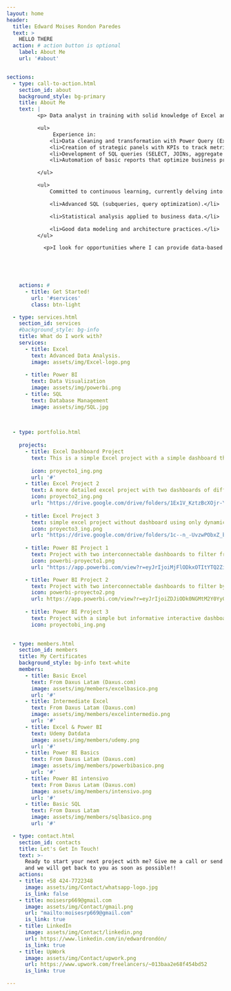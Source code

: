```yaml
---
layout: home
header:
  title: Edward Moises Rondon Paredes
  text: >
    HELLO THERE
  action: # action button is optional
    label: About Me
    url: '#about'


sections:
  - type: call-to-action.html
    section_id: about
    background_style: bg-primary
    title: About Me
    text: |
          <p> Data analyst in training with solid knowledge of Excel and Power BI, and basic skills in SQL and data visualization. Passionate about transforming complex data into clear information through interactive dashboards and strategic reports. </p>

          <ul>
               Experience in:
              <li>Data cleaning and transformation with Power Query (Excel/Power BI).</li>
              <li>Creation of strategic panels with KPIs to track metrics.</li>
              <li>Development of SQL queries (SELECT, JOINs, aggregate functions) for data extraction and analysis.</li>
              <li>Automation of basic reports that optimize business processes.</li>

          </ul>

          <ul>
              Committed to continuous learning, currently delving into:

              <li>Advanced SQL (subqueries, query optimization).</li>

              <li>Statistical analysis applied to business data.</li>

              <li>Good data modeling and architecture practices.</li>
          </ul>

            <p>I look for opportunities where I can provide data-based solutions, collaborate with multidisciplinary teams and grow professionally in an innovative environment. Values: precision, curiosity and constant improvement.</p>

          

      

    actions: #
      - title: Get Started!
        url: '#services'
        class: btn-light

  - type: services.html
    section_id: services
    #background_style: bg-info
    title: What do I work with?
    services:
      - title: Excel
        text: Advanced Data Analysis.
        image: assets/img/Excel-logo.png
        
      - title: Power BI
        text: Data Visualization
        image: assets/img/powerbi.png
      - title: SQL
        text: Database Management
        image: assets/img/SQL.jpg
        
    

  - type: portfolio.html
    
    projects:
      - title: Excel Dashboard Project 
        text: This is a simple Excel project with a simple dashboard that updates when you update the database
      
        icon: proyecto1_ing.png
        url: '#'
      - title: Excel Project 2
        text: A more detailed excel project with two dashboards of different reports
        icon: proyecto2_ing.png
        url: "https://drive.google.com/drive/folders/1Ex1V_KztzBcXOjr-YERZpnsXEUlVVngI?usp=drive_link"
        
      - title: Excel Project 3
        text: simple excel project without dashboard using only dynamic tables and few formulas to do the analysis
        icon: proyecto3_ing.png
        url: "https://drive.google.com/drive/folders/1c--n_-UvzwPObxZ_befoIYEwGoh90BqS?usp=sharing"
        
      - title: Power BI Project 1 
        text: Project with two interconnectable dashboards to filter from different periods, region and products (uploaded to the PBI cloud).
        icon: powerbi-proyecto1.png
        url: "https://app.powerbi.com/view?r=eyJrIjoiMjFlODkxOTItYTQ2Zi00NWQ1LThiODAtZTYzYmUzODQ0NTI2IiwidCI6ImRjMjVjYjUzLTAxNDktNDM0OC1hMjFkLWU1NGVjZjkwZWY2NyIsImMiOjR9"

      - title: Power BI Project 2
        text: Project with two interconnectable dashboards to filter by status, year, client type and manager (uploaded to the PBI cloud).
        icon: powerbi-proyecto2.png
        url: https://app.powerbi.com/view?r=eyJrIjoiZDJiODk0NGMtM2Y0Yy00ZDQ2LWE4YzktMDQzOGEzODExNzQ4IiwidCI6ImRjMjVjYjUzLTAxNDktNDM0OC1hMjFkLWU1NGVjZjkwZWY2NyIsImMiOjR9
        
      - title: Power BI Project 3
        text: Project with a simple but informative interactive dashboard (not in the cloud).
        icon: proyectobi_ing.png
        

  - type: members.html
    section_id: members
    title: My Certificates
    background_style: bg-info text-white
    members:
      - title: Basic Excel
        text: From Daxus Latam (Daxus.com)
        image: assets/img/members/excelbasico.png
        url: '#'
      - title: Intermediate Excel
        text: From Daxus Latam (Daxus.com)
        image: assets/img/members/excelintermedio.png
        url: '#'
      - title: Excel & Power BI
        text: Udemy Datdata
        image: assets/img/members/udemy.png
        url: '#'
      - title: Power BI Basics
        text: From Daxus Latam (Daxus.com)
        image: assets/img/members/powerbibasico.png
        url: '#'
      - title: Power BI intensivo
        text: From Daxus Latam (Daxus.com)
        image: assets/img/members/intensivo.png
        url: '#'
      - title: Basic SQL
        text: From Daxus Latam
        image: assets/img/members/sqlbasico.png
        url: '#'

  - type: contact.html
    section_id: contacts
    title: Let's Get In Touch!
    text: >-
      Ready to start your next project with me? Give me a call or send me an email
      and we will get back to you as soon as possible!!
    actions:
    - title: +58 424-7722348
      image: assets/img/Contact/whatsapp-logo.jpg
      is_link: false
    - title: moisesrp669@gmail.com
      image: assets/img/Contact/gmail.png
      url: "mailto:moisesrp669@gmail.com"
      is_link: true
    - title: LinkedIn
      image: assets/img/Contact/linkedin.png
      url: https://www.linkedin.com/in/edwardrondón/
      is_link: true
    - title: UpWork
      image: assets/img/Contact/upwork.png
      url: https://www.upwork.com/freelancers/~013baa2e68f454bd52
      is_link: true

---
```


